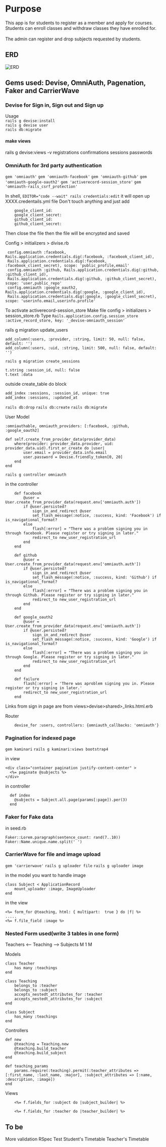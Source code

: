 # Purpose
This app is for students to register as a member and apply for courses.<br> 
Students can enroll classes and withdraw classes they have enrolled for.<br>  
The admin can register and drop subjects requested by students.<br> 

## ERD
![ERD](../main/ERD.JPG)


## Gems used: Devise, OmniAuth, Pagenation, Faker and CarrierWave

### Devise for Sign in, Sign out and Sign up
Usage<br> 
`rails g devise:install`<br> 
`rails g devise user`<br> 
`rails db:migrate`<br> 
#### make views
rails g devise:views -v registrations confirmations sessions passwords

### OmniAuth for 3rd party authentication
`gem 'omniauth'`
`gem 'omniauth-facebook'`
`gem 'omniauth-github'`
`gem 'omniauth-google-oauth2'`
`gem 'activerecord-session_store'`
`gem 'omniauth-rails_csrf_protection'`

In shell, `EDITOR="code --wait" rails credentials:edit`
it will open up XXXX.credentails.yml file
Don't touch anything and just add
```
    google_client_id:
    google_client_secret:
    github_client_id:
    github_client_secret:
```

Then close the file then the file will be encrypted and saved

Config > initializers > divise.rb
```
 config.omniauth :facebook, Rails.application.credentials.dig(:facebook, :facebook_client_id),
 Rails.application.credentials.dig(:facebook, :facebook_client_secret), scope: 'public_profile,email'
 config.omniauth :github, Rails.application.credentials.dig(:github, :github_client_id),
 Rails.application.credentials.dig(:github, :github_client_secret), scope: 'user,public_repo'
 config.omniauth :google_oauth2, Rails.application.credentials.dig(:google, :google_client_id),
 Rails.application.credentials.dig(:google, :google_client_secret), scope: 'userinfo.email,userinfo.profile' 
```

 To activate activerecord-session_store
Make file config > initializers > session_store.rb
Type 
`Rails.application.config.session_store :active_record_store, key: '_devise-omniauth_session'`

rails g migration update_users
```
add_column(:users, :provider, :string, limit: 50, null: false, default: '')
add_column(:users, :uid, :string, limit: 500, null: false, default: '')
```

`rails g migration create_sessions`
```
t.string :session_id, null: false
t.text :data
```

outside create_table do block
```
add_index :sessions, :session_id, unique: true
add_index :sessions, :updated_at
```

`rails db:drop`
`rails db:create`
`rails db:migrate`

User Model
```
:omniauthable, omniauth_providers: [:facebook, :github, :google_oauth2]
```

```
def self.create_from_provider_data(provider_data)
	where(provider: provider_data.provider, uid: provider_data.uid).first_or_create do |user|
		user.email = provider_data.info.email
		user.password = Devise.friendly_token[0, 20]
	end	
end
```

`rails g controller omniauth`

in the controller
```
    def facebook
        @user = User.create_from_provider_data(request.env['omniauth.auth'])
        if @user.persisted?
            sign_in_and_redirect @user
            set_flash_message(:notice, :success, kind: 'Facebook') if is_navigational_format?
        else
            flash[:error] = "There was a problem signing you in through facebook. Please register or try signing in later."
            redirect_to new_user_registration_url
        end
    end

    def github
        @user = User.create_from_provider_data(request.env['omniauth.auth'])
        if @user.persisted?
            sign_in_and_redirect @user
            set_flash_message(:notice, :success, kind: 'Github') if is_navigational_format?
        else
            flash[:error] = "There was a problem signing you in through Github. Please register or try signing in later."
            redirect_to new_user_registration_url
        end
    end

    def google_oauth2
        @user = User.create_from_provider_data(request.env['omniauth.auth'])
        if @user.persisted?
            sign_in_and_redirect @user
            set_flash_message(:notice, :success, kind: 'Google') if is_navigational_format?
        else
            flash[:error] = "There was a problem signing you in through Google. Please register or try signing in later."
            redirect_to new_user_registration_url
        end
    end
	
	def failure
        flash[:error] = 'There was aproblem signing you in. Please register or try signing in later.'
        redirect_to new_user_registration_url
    end
```

Links from sign in page are from views>devise>shared>_links.html.erb	

Router
```
	devise_for :users, controllers: {omniauth_callbacks: 'omniauth'}
```

### Pagination for indexed page
`gem kaminari`
`rails g kaminari:views bootstrap4`

in view 
```
<div class="container pagination justify-content-center" >
  <%= paginate @subjects %>
</div>
```

in controller 
```
  def index
    @subjects = Subject.all.page(params[:page]).per(3)
  end
```

### Faker for Fake data
in seed.rb
```
Faker::Lorem.paragraph(sentence_count: rand(7..10))
Faker::Name.unique.name.split(' ')
```

### CarrierWave for file and image upload
`gem 'carrierwave'`
`rails g uploader file`
`rails g uploader image`


in the model you want to handle image
```
class Subject < ApplicationRecord
    mount_uploader :image, ImageUploader
end
```

in the view
```
<%= form_for @teaching, html: { multipart:  true } do |f| %>
.....
<%= f.file_field :image %>
```

### Nested Form used(write 3 tables in one form)
Teachers   <-- Teaching --> Subjects
   M               1           M

Models
```
class Teacher 
    has many :teachings
end

class Teaching 
    belongs_to :teacher
    belongs_to :subject
    accepts_nestedt_attributes_for :teacher
    accepts_nestedt_attributes_for :subject
end    

class Subject
    has_many :teachings
end
```

Controllers
```
def new
    @teaching = Teaching.new
    @teaching.build_teacher
    @teaching.build_subject
end

def teaching_params
    params.require(:teaching).permit(:teacher_attributes => [:first_name, :last_name, :major], :subject_attributes => [:name, :description, :image])
end
```

Views
```
    <%= f.fields_for :subject do |subject_builder| %>

    <%= f.fields_for :teacher do |teacher_builder| %>
```


## To be
More validation
RSpec Test
Student's Timetable
Teacher's Timetable







